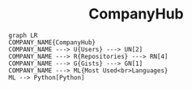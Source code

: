 <h1 align="center">CompanyHub</h1>

```mermaid
graph LR
COMPANY_NAME{CompanyHub}
COMPANY_NAME ---> U{Users} ---> UN[2]
COMPANY_NAME ---> R{Repositories} ---> RN[4]
COMPANY_NAME ---> G{Gists} ---> GN[1]
COMPANY_NAME ---> ML{Most Used<br>Languages}
ML --> Python[Python]
```
